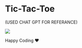 # Tic-Tac-Toe
(USED CHAT GPT FOR REFERANCE)

![](https://s3.ap-south-1.amazonaws.com/kalvi-education.github.io/front-end-web-development/Tic-tac-toe-static.png)


Happy Coding ❤️ 
